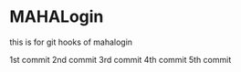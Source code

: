 # MAHALogin
this is for git hooks  of mahalogin

1st commit
2nd commit
3rd commit
4th commit
5th commit


